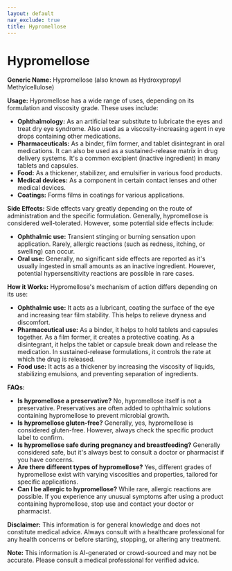 ```yaml
---
layout: default
nav_exclude: true
title: Hypromellose
---
```


# Hypromellose

**Generic Name:** Hypromellose (also known as Hydroxypropyl Methylcellulose)

**Usage:** Hypromellose has a wide range of uses, depending on its formulation and viscosity grade.  These uses include:

* **Ophthalmology:** As an artificial tear substitute to lubricate the eyes and treat dry eye syndrome.  Also used as a viscosity-increasing agent in eye drops containing other medications.
* **Pharmaceuticals:**  As a binder, film former, and tablet disintegrant in oral medications. It can also be used as a sustained-release matrix in drug delivery systems.  It's a common excipient (inactive ingredient) in many tablets and capsules.
* **Food:** As a thickener, stabilizer, and emulsifier in various food products.
* **Medical devices:** As a component in certain contact lenses and other medical devices.
* **Coatings:**  Forms films in coatings for various applications.


**Side Effects:**  Side effects vary greatly depending on the route of administration and the specific formulation.  Generally, hypromellose is considered well-tolerated. However, some potential side effects include:

* **Ophthalmic use:**  Transient stinging or burning sensation upon application.  Rarely, allergic reactions (such as redness, itching, or swelling) can occur.
* **Oral use:** Generally, no significant side effects are reported as it's usually ingested in small amounts as an inactive ingredient.  However, potential hypersensitivity reactions are possible in rare cases.


**How it Works:** Hypromellose's mechanism of action differs depending on its use:

* **Ophthalmic use:** It acts as a lubricant, coating the surface of the eye and increasing tear film stability. This helps to relieve dryness and discomfort.
* **Pharmaceutical use:**  As a binder, it helps to hold tablets and capsules together. As a film former, it creates a protective coating. As a disintegrant, it helps the tablet or capsule break down and release the medication.  In sustained-release formulations, it controls the rate at which the drug is released.
* **Food use:**  It acts as a thickener by increasing the viscosity of liquids, stabilizing emulsions, and preventing separation of ingredients.


**FAQs:**

* **Is hypromellose a preservative?** No, hypromellose itself is not a preservative.  Preservatives are often added to ophthalmic solutions containing hypromellose to prevent microbial growth.
* **Is hypromellose gluten-free?**  Generally, yes, hypromellose is considered gluten-free. However, always check the specific product label to confirm.
* **Is hypromellose safe during pregnancy and breastfeeding?** Generally considered safe, but it's always best to consult a doctor or pharmacist if you have concerns.
* **Are there different types of hypromellose?** Yes, different grades of hypromellose exist with varying viscosities and properties, tailored for specific applications.
* **Can I be allergic to hypromellose?** While rare, allergic reactions are possible.  If you experience any unusual symptoms after using a product containing hypromellose, stop use and contact your doctor or pharmacist.


**Disclaimer:** This information is for general knowledge and does not constitute medical advice. Always consult with a healthcare professional for any health concerns or before starting, stopping, or altering any treatment.


**Note:** This information is AI-generated or crowd-sourced and may not be accurate. Please consult a medical professional for verified advice.